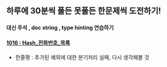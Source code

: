 
## 하루에 30분씩 풀든 못풀든 한문제씩 도전하기!
#### 대신 주석 , doc string , type hinting 연습하기



#### [1016 : Hash_전화번호_목록](./Hash/전화번호%20목록.py)

- 한줄평 : 추가된 예외에 대한 분기처리 실패, 다시 생각해볼 것
